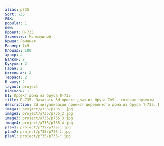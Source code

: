 ```yaml
---
alias: p735
Sort: 735
FBX: 
popular: 1
new: 
Проект: П-735
Этажность: Мансардный
Крыша: Ломаная
Размер: 7х9
Площадь: 100
Эркер: 2
Балкон: 2
Кукушка: 2
Гараж: 2
Котельная: 2
Терраса: 2
В чашу: 2
layout: project
hidemenu: 1
h1: Проект дома из бруса П-735
title: П-735. Заказать 3d проект дома из бруса 7х9 - готовые проекты
description: 3d визуализация проекта деревянного дома из бруса П-735. Площадь 100 м2, размер 7х9. Вы можете внести любые изменения в проект.
image1: project/p735/p735_1.jpg
image2: project/p735/p735_2.jpg
image3: project/p735/p735_3.jpg
image4: project/p735/p735_4.jpg
plan1: project/p735/p735-1.jpg
plan2: project/p735/p735-2.jpg
planl: project/p735/p735-f.jpg
---
```

